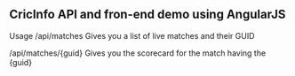 ## CricInfo API and fron-end demo using AngularJS

Usage
/api/matches
Gives you a list of live matches and their GUID

/api/matches/{guid}
Gives you the scorecard for the match having the {guid}
